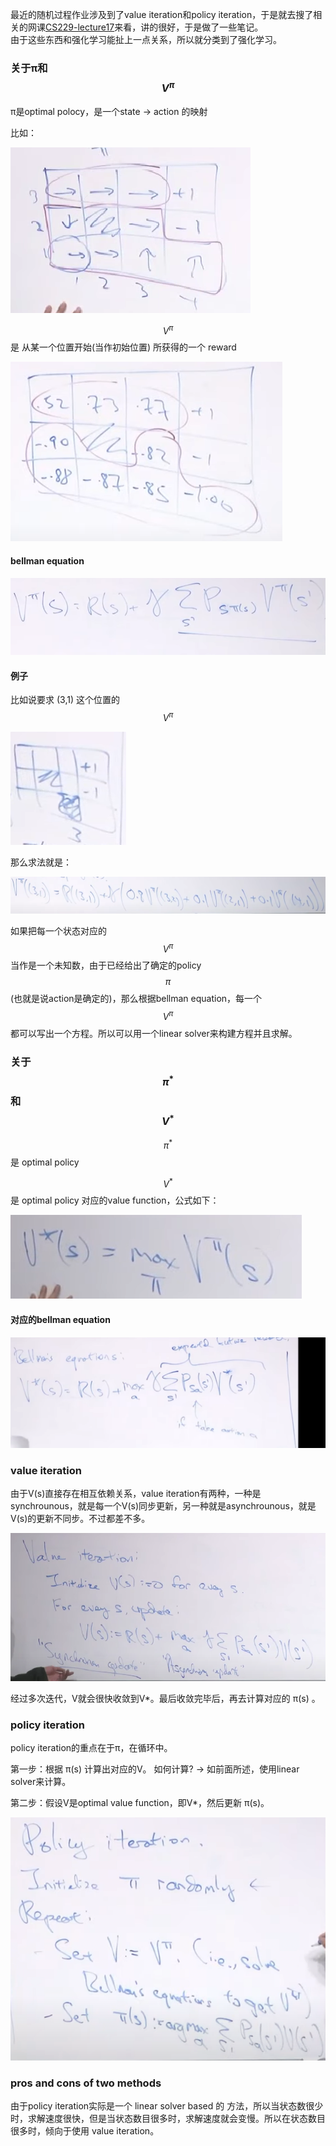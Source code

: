 最近的随机过程作业涉及到了value iteration和policy iteration，于是就去搜了相关的网课[CS229-lecture17](https://www.youtube.com/watch?v=d5gaWTo6kDM)来看，讲的很好，于是做了一些笔记。  
由于这些东西和强化学习能扯上一点关系，所以就分类到了强化学习。

### 关于π和$$V^{\pi}$$ 

π是optimal polocy，是一个state -> action 的映射

比如：

![image-20211227183556201](https://raw.githubusercontent.com/ljhgpp/whatisthis/main/static/image-20211227183556201.png)

$$V^{\pi}$$ 是 从某一个位置开始(当作初始位置) 所获得的一个 reward

![image-20211227183739382](https://raw.githubusercontent.com/ljhgpp/whatisthis/main/static/image-20211227183739382.png)





#### bellman equation

![image-20211227184936151](https://raw.githubusercontent.com/ljhgpp/whatisthis/main/static/image-20211227184936151.png)



#### 例子

比如说要求 (3,1) 这个位置的 $$V^{\pi}$$

![image-20211227185217516](https://raw.githubusercontent.com/ljhgpp/whatisthis/main/static/image-20211227185217516.png)

那么求法就是：

![image-20211227185300830](https://raw.githubusercontent.com/ljhgpp/whatisthis/main/static/image-20211227185300830.png)

如果把每一个状态对应的$$V^{\pi}$$当作是一个未知数，由于已经给出了确定的policy $$\pi$$ (也就是说action是确定的)，那么根据bellman equation，每一个$$V^{\pi}$$都可以写出一个方程。所以可以用一个linear solver来构建方程并且求解。





### 关于$$\pi^*$$ 和 $$V^*$$

$$\pi^*$$ 是 optimal policy

$$ V^* $$是 optimal policy 对应的value function，公式如下：

![image-20211227191645200](https://raw.githubusercontent.com/ljhgpp/whatisthis/main/static/image-20211227191645200.png)

#### 对应的bellman equation

![image-20211227192056237](https://raw.githubusercontent.com/ljhgpp/whatisthis/main/static/image-20211227192056237.png)



### value iteration

由于V(s)直接存在相互依赖关系，value iteration有两种，一种是 synchrounous，就是每一个V(s)同步更新，另一种就是asynchrounous，就是V(s)的更新不同步。不过都差不多。

![image-20211227193331244](https://raw.githubusercontent.com/ljhgpp/whatisthis/main/static/image-20211227193331244.png)

经过多次迭代，V就会很快收敛到V*。最后收敛完毕后，再去计算对应的 π(s) 。



### policy iteration

policy iteration的重点在于π，在循环中。

第一步：根据 π(s) 计算出对应的V。 如何计算? -> 如前面所述，使用linear solver来计算。

第二步：假设V是optimal value function，即V*，然后更新 π(s)。

![image-20211227195556271](https://raw.githubusercontent.com/ljhgpp/whatisthis/main/static/image-20211227195556271.png)



### pros and cons of two methods

由于policy iteration实际是一个 linear solver based 的 方法，所以当状态数很少时，求解速度很快，但是当状态数目很多时，求解速度就会变慢。所以在状态数目很多时，倾向于使用 value iteration。




